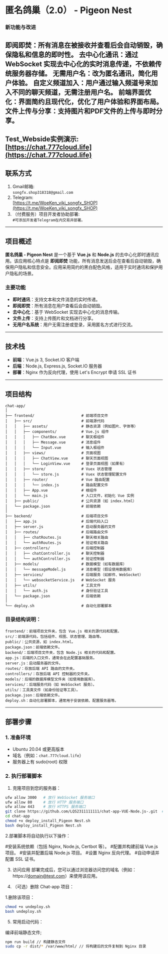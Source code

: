 # 匿名鸽巢（2.0） - Pigeon Nest

### 新功能与改进
**即阅即焚**：所有消息在被接收并查看后会自动销毁，确保隐私和信息的即时性。
**去中心化通讯**：通过 WebSocket 实现去中心化的实时消息传递，不依赖传统服务器存储。
**无需用户名**：改为匿名通讯，简化用户体验。
**自定义频道加入**：用户通过输入频道号来加入不同的聊天频道，无需注册用户名。
**前端界面优化**：界面简约且现代化，优化了用户体验和界面布局。
**文件上传与分享**：支持图片和PDF文件的上传与即时分享。
---
Test_Webside实例演示:  
[https://chat.777cloud.life](https://chat.777cloud.life)
---
## 联系方式

1. Gmail邮箱:  
   `songfx.shop318318@gmail.com`
2. Telegram:  
   [https://t.me/WoeKen_viki_songfx_SHOP](https://t.me/WoeKen_viki_songfx_SHOP)
3. （付费服务）项目开发者协助部署:  
   `#可添加开发者Telegram在内交易并部署。`
---

## 项目概述

**匿名鸽巢 - Pigeon Nest** 是一个基于 **Vue.js** 和 **Node.js** 的去中心化即时通讯应用。该应用核心特点是 **即阅即焚** 功能，所有消息发送后会在查看后自动销毁，确保用户隐私和信息安全。应用采用简约的黑白配色风格，适用于实时通讯和保护用户隐私的场景。

### 主要功能

- **即时通讯**：支持文本和文件消息的实时传递。
- **即阅即焚**：所有消息在用户查看后会自动销毁。
- **去中心化**：基于 WebSocket 实现去中心化的消息传输。
- **文件上传**：支持上传图片和文档进行分享。
- **无用户名系统**：用户无需注册或登录，采用匿名方式进行交流。

---

## 技术栈

- **前端**：Vue.js 3, Socket.IO 客户端
- **后端**：Node.js, Express.js, Socket.IO 服务器
- **部署**：Nginx 作为反向代理，使用 Let's Encrypt 申请 SSL 证书

---

## 项目结构
```
chat-app/
│
├── frontend/                     # 前端项目文件
│   ├── src/                      # 前端源代码
│   │   ├── assets/               # 静态资源（例如图片、字体等）
│   │   ├── components/           # Vue.js 组件
│   │   │   ├── ChatBox.vue       # 聊天框组件
│   │   │   ├── Message.vue       # 消息组件
│   │   │   └── Input.vue         # 输入框组件
│   │   ├── views/                # 页面视图
│   │   │   ├── ChatView.vue      # 聊天页面视图
│   │   │   └── LoginView.vue     # 登录页面视图（如果有）
│   │   ├── store/                # Vuex 状态管理
│   │   │   └── store.js          # Vuex 状态管理配置文件
│   │   ├── router/               # Vue 路由配置
│   │   │   └── index.js          # 路由配置文件
│   │   ├── App.vue               # 根组件
│   │   └── main.js               # 入口文件，初始化 Vue 实例
│   ├── public/                   # 公共资源（如 index.html）
│   └── package.json              # 前端依赖
│
├── backend/                      # 后端项目文件
│   ├── app.js                    # 后端代码入口
│   ├── server.js                 # 启动服务器的文件
│   ├── routes/                   # 后端路由文件
│   │   ├── chatRoutes.js         # 聊天相关路由
│   │   └── authRoutes.js         # 验证相关路由
│   ├── controllers/              # 后端控制器
│   │   ├── chatController.js     # 聊天控制器
│   │   └── authController.js     # 验证控制器
│   ├── models/                   # 数据模型（如有数据库）
│   │   └── messageModel.js       # 消息模型（假设使用数据库）
│   ├── services/                 # 后端服务（如邮件、WebSocket）
│   │   └── websocketService.js   # WebSocket 服务
│   ├── utils/                    # 工具文件
│   │   └── auth.js               # 身份验证工具
│   └── package.json              # 后端依赖
│
└── deploy.sh                     # 自动化部署脚本
```
### 目录结构说明：
```
frontend/：前端项目文件夹，包含 Vue.js 相关的源代码和配置。
src/：前端源代码，包括组件、视图、状态管理、路由等。
public/：公共资源，如 index.html。
package.json：前端依赖文件。
backend/：后端项目文件夹，包含 Node.js 相关的代码和配置。
app.js：后端的入口文件，通常会在此配置基础服务。
server.js：启动服务器的文件。
routes/：存放后端 API 路由的文件夹。
controllers/：存放后端 API 控制器的文件夹。
models/：后端的数据库模型文件夹（如使用数据库）。
services/：后端服务代码（如 WebSocket 服务）。
utils/：工具类文件（如身份验证等工具）。
package.json：后端依赖文件。
deploy.sh：自动化部署脚本，通常用于安装依赖、配置服务器等。
```

---

## 部署步骤

### 1. 准备环境

- Ubuntu 20.04 或更高版本
- 域名（例如：`chat.777cloud.life`）
- 服务器上有 sudo(root) 权限

### 2. 执行部署脚本

1. 克隆项目到您的服务器：

```bash
ufw allow 3000   # 放行 WebSocket 服务端口
ufw allow 80     # 放行 HTTP 服务端口
ufw allow 443    # 放行 HTTPS 服务端口
git clone https://github.com/LQS2311111111/chat-app-VUE-Node.js-.git  # 拉取 GitHub 项目
cd chat-app
chmod +x deploy_install_Pigeon Nest.sh
bash deploy_install_Pigeon Nest.sh
```
2.部署脚本将自动执行以下操作：

#安装系统依赖（包括 Nginx, Node.js, Certbot 等）。
#配置并构建前端 Vue.js 项目。
#安装并配置后端 Node.js 项目。
#设置 Nginx 反向代理。
#自动申请并配置 SSL 证书。

3. 访问应用
部署完成后，您可以通过浏览器访问您的域名（例如：https://domain@test.com）来使用该应用。

4. （可选）删除 Chat-app 项目：

1.删除该项目：
```bash
chmod +x undeploy.sh
bash undeploy.sh
```

5. 常用启动代码：
   
编译前端静态文件;

```bash
npm run build // 构建静态文件
sudo cp -r dist/* /var/www/html/ // 将构建后的文件复制到 Nginx 目录
```
